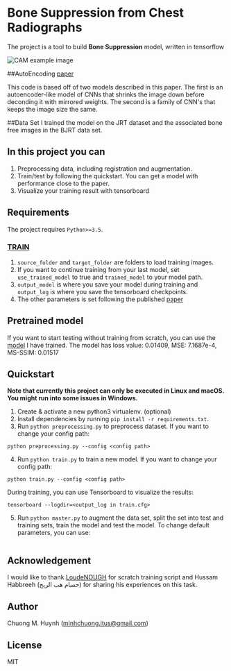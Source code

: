 # Bone Suppression from Chest Radiographs

The project is a tool to build **Bone Suppression** model, written in tensorflow

<img src="description.png" alt="CAM example image"/>

##AutoEncoding
[paper](https://www.researchgate.net/publication/320252756_Deep_learning_models_for_bone_suppression_in_chest_radiographs?enrichId=rgreq-7b19be48d9763ea61b22252eaf96edca-XXX&enrichSource=Y292ZXJQYWdlOzMyMDI1Mjc1NjtBUzo1ODQ1MzY0NDY0ODAzODRAMTUxNjM3NTc1NzU5Nw%3D%3D&el=1_x_3&_esc=publicationCoverPdf)

This code is based off of two models described in this paper. The first is an autoencoder-like model of CNNs that shrinks the image down before deconding it with mirrored weights. The second is a family of
CNN's that keeps the image size the same.

##Data Set
I trained the model on the JRT dataset and the associated bone free images in the BJRT data set.

## In this project you can
1. Preprocessing data, including registration and augmentation.
2. Train/test by following the quickstart. You can get a model with performance close to the paper.
3. Visualize your training result with tensorboard

## Requirements
The project requires `Python>=3.5`.


### [TRAIN](config/train.cfg)
1. `source_folder` and `target_folder` are folders to load training images.
4. If you want to continue training from your last model, set `use_trained_model` to true and `trained_model` to your model path.
5. `output_model` is where you save your model during training and `output_log` is where you save the tensorboard checkpoints.
6. The other parameters is set following the published [paper](https://www.researchgate.net/publication/320252756_Deep_learning_models_for_bone_suppression_in_chest_radiographs?enrichId=rgreq-7b19be48d9763ea61b22252eaf96edca-XXX&enrichSource=Y292ZXJQYWdlOzMyMDI1Mjc1NjtBUzo1ODQ1MzY0NDY0ODAzODRAMTUxNjM3NTc1NzU5Nw%3D%3D&el=1_x_3&_esc=publicationCoverPdf)

## Pretrained model
If you want to start testing without training from scratch, you can use the [model](/model) I have trained. The model has loss value: 0.01409, MSE: 7.1687e-4, MS-SSIM: 0.01517

## Quickstart
**Note that currently this project can only be executed in Linux and macOS. You might run into some issues in Windows.**
1. Create & activate a new python3 virtualenv. (optional)
2. Install dependencies by running `pip install -r requirements.txt`.
3. Run `python preprocessing.py` to preprocess dataset. If you want to change your config path:
```
python preprocessing.py --config <config path>
```
4. Run `python train.py` to train a new model. If you want to change your config path:
```
python train.py --config <config path>
```
During training, you can use Tensorboard to visualize the results:
```
tensorboard --logdir=<output_log in train.cfg>
```
5. Run `python master.py` to augment the data set, split the set into test and training sets, train the model and test the model.
To change default parameters, you can use:
```
```

## Acknowledgement
I would like to thank [LoudeNOUGH](https://github.com/LoudeNOUGH/bone-suppression) for scratch training script and Hussam Habbreeh (حسام هب الريح) for sharing his experiences on this task.

## Author
Chuong M. Huynh (minhchuong.itus@gmail.com)

## License
MIT
